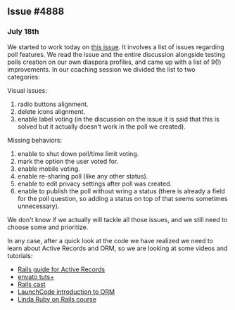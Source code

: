 ## Issue #4888  ##


### July 18th ###

We started to work today on [this issue](https://github.com/diaspora/diaspora/issues/4888). It involves a list of issues regarding poll features. We read the issue and the entire discussion alongside testing polls creation on our own diaspora profiles, and came up with a list of 9(!) improvements. In our coaching session we divided the list to two categories:

Visual issues:
1. radio buttons alignment.
2. delete icons alignment.
3. enable label voting (in the discussion on the issue it is said that this is solved but it actually doesn't work in the poll we created).

Missing behaviors:
1. enable to shut down poll/time limit voting.
2. mark the option the user voted for.
3. enable mobile voting.
4. enable re-sharing poll (like any other status).
5. enable to edit privacy settings after poll was created.
6. enable to publish the poll without wring a status (there is already a field for the poll question, so adding a status on top of that seems sometimes unnecessary).     

We don't know if we actually will tackle all those issues, and we still need to choose some and prioritize.

In any case, after a quick look at the code we have realized we need to learn about Active Records and ORM, so we are looking at some videos and tutorials:
* [Rails guide for Active Records](http://guides.rubyonrails.org/active_record_basics.html)
* [envato tuts+](https://code.tutsplus.com/tutorials/active-record-the-rails-database-bridge--net-30489)
* [Rails cast](https://www.youtube.com/watch?v=96RIkuwA1h0)
* [LaunchCode introduction to ORM](https://www.youtube.com/watch?v=dHQ-I7kr_SY)
* [Linda Ruby on Rails course](https://www.lynda.com/Ruby-Rails-tutorials/Understanding-ActiveRecord-ActiveRelation/139989/159093-4.html)
